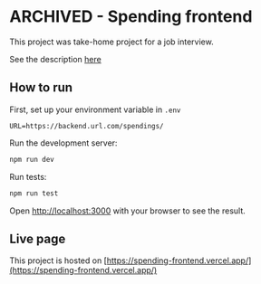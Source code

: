 # ARCHIVED - Spending frontend

This project was take-home project for a job interview.

See the description [here](https://github.com/polygence/spending-frontend)

## How to run

First, set up your environment variable in `.env`

```env
URL=https://backend.url.com/spendings/
```

Run the development server:

```bash
npm run dev
```

Run tests:


```bash
npm run test
```

Open [http://localhost:3000](http://localhost:3000) with your browser to see the result.

## Live page

This project is hosted on [https://spending-frontend.vercel.app/](https://spending-frontend.vercel.app/)
